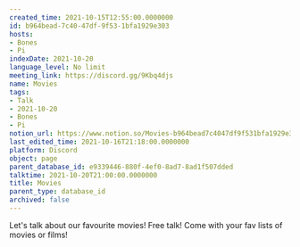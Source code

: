 ```yaml
---
created_time: 2021-10-15T12:55:00.0000000
id: b964bead-7c40-47df-9f53-1bfa1929e303
hosts:
- Bones
- Pi
indexDate: 2021-10-20
language_level: No limit
meeting_link: https://discord.gg/9Kbq4djs
name: Movies
tags:
- Talk
- 2021-10-20
- Bones
- Pi
notion_url: https://www.notion.so/Movies-b964bead7c4047df9f531bfa1929e303
last_edited_time: 2021-10-16T21:18:00.0000000
platform: Discord
object: page
parent_database_id: e9339446-880f-4ef0-8ad7-8ad1f507dded
talktime: 2021-10-20T21:00:00.0000000
title: Movies
parent_type: database_id
archived: false
---
```


Let's talk about our favourite movies!
Free talk! Come with your fav lists of movies or films!


